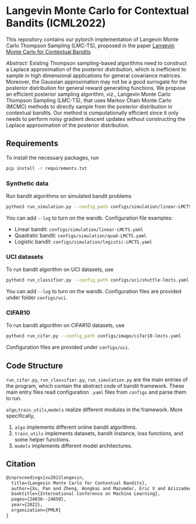 # Langevin Monte Carlo for Contextual Bandits (ICML2022)

This repository contains our pytorch implementation of Langevin Monte Carlo Thompson Sampling (LMC-TS), proposed in the paper [Langevin Monte Carlo for Contextual Bandits]()

_Abstract_:  Existing Thompson sampling-based algorithms need to construct a Laplace approximation of the posterior distribution, which is inefficient to sample in high dimensional applications for general covariance matrices. 
Moreover, the Gaussian approximation may not be a good surrogate for the posterior distribution for general reward generating functions. 
We propose an efficient posterior sampling algorithm, viz., Langevin Monte Carlo Thompson Sampling (LMC-TS), that uses Markov Chain Monte Carlo (MCMC) methods to directly sample from the posterior distribution in contextual bandits. 
Our method is computationally efficient since it only needs to perform noisy gradient descent updates without constructing the Laplace approximation of the posterior distribution. 

## Requirements
To install the necessary packages, run 
```bash
pip install -r requirements.txt
```

### Synthetic data
Run bandit algorithms on simulated bandit problems
```bash
python3 run_simulation.py --config_path configs/simulation/linear-LMCTS.yaml --repeat [number of experiments to repeat] 
```

You can add `--log` to turn on the wandb. 
Configuration file examples:
- Linear bandit: `configs/simulation/linear-LMCTS.yaml`
- Quadratic bandit: `configs/simulation/quad-LMCTS.yaml`
- Logistic bandit: `configs/simulation/logistic-LMCTS.yaml`

### UCI datasets
To run bandit algorithm on UCI datasets, use
```bash
python3 run_classifier.py --config_path configs/uci/shuttle-lmcts.yaml --repeat [number of experiments to repeat]
```
You can add `--log` to turn on the wandb. Configuration files are provided under folder `configs/uci`. 

### CIFAR10
To run bandit algorithm on CIFAR10 datasets, use
```bash
python3 run_cifar.py --config_path configs/image/cifar10-lmcts.yaml
```
Configuration files are provided under `configs/uci`.


## Code Structure
`run_cifar.py`, `run_classifier.py`, `run_simulation.py` are the main entries of the program, which contain the abstract code of bandit framework. 
These main entry files read configuration `.yaml` files from `configs` and parse them to run. 

`algo`,`train_utils`,`models` realize different modules in the framework.
More specifically, 
1. `algo` implements different online bandit algorithms. 
2. `train_utils` implements datasets, bandit instance, loss functions, and some helper functions.
3. `models` implements different model architectures. 

## Citation
```latex
@inproceedings{xu2022langevin,
  title={Langevin Monte Carlo for Contextual Bandits},
  author={Xu, Pan and Zheng, Hongkai and Mazumdar, Eric V and Azizzadenesheli, Kamyar and Anandkumar, Animashree},
  booktitle={International Conference on Machine Learning},
  pages={24830--24850},
  year={2022},
  organization={PMLR}
}
```